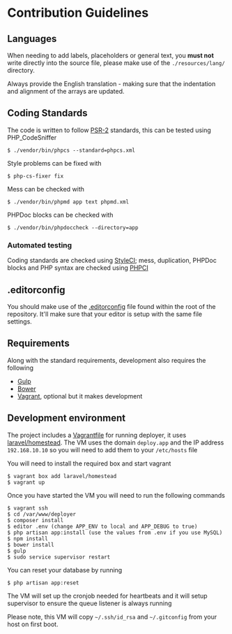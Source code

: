 # Contribution Guidelines

## Languages

When needing to add labels, placeholders or general text, you **must not** write directly into the source file, please make use of the `./resources/lang/` directory.

Always provide the English translation - making sure that the indentation and alignment of the arrays are updated.

## Coding Standards

The code is written to follow [PSR-2](https://github.com/php-fig/fig-standards/blob/master/accepted/PSR-2-coding-style-guide.md) standards, this can be tested using PHP_CodeSniffer

    $ ./vendor/bin/phpcs --standard=phpcs.xml

Style problems can be fixed with

    $ php-cs-fixer fix

Mess can be checked with

    $ ./vendor/bin/phpmd app text phpmd.xml

PHPDoc blocks can be checked with

    $ ./vendor/bin/phpdoccheck --directory=app

### Automated testing

Coding standards are checked using [StyleCI](http://styleci.io); mess, duplication, PHPDoc blocks and PHP syntax are checked using [PHPCI](https://www.phptesting.org)

## .editorconfig

You should make use of the [.editorconfig](/.editorconfig) file found within the root of the repository. It'll make sure that your editor is setup with the same file settings.

## Requirements

Along with the standard requirements, development also requires the following

- [Gulp](http://gulpjs.com)
- [Bower](http://bower.io)
- [Vagrant](https://www.vagrantup.com/), optional but it makes development

## Development environment

The project includes a [Vagrantfile](/Vagrantfile) for running deployer, it uses [laravel/homestead](https://github.com/laravel/homestead). The VM uses the domain `deploy.app` and the IP address `192.168.10.10` so you will need to add them to your `/etc/hosts` file

You will need to install the required box and start vagrant

    $ vagrant box add laravel/homestead
    $ vagrant up

Once you have started the VM you will need to run the following commands

    $ vagrant ssh
    $ cd /var/www/deployer
    $ composer install
    $ editor .env (change APP_ENV to local and APP_DEBUG to true)
    $ php artisan app:install (use the values from .env if you use MySQL)
    $ npm install
    $ bower install
    $ gulp
    $ sudo service supervisor restart

You can reset your database by running

    $ php artisan app:reset

The VM will set up the cronjob needed for heartbeats and it will setup supervisor to ensure the queue listener is always running

Please note, this VM will copy `~/.ssh/id_rsa` and `~/.gitconfig` from your host on first boot.
